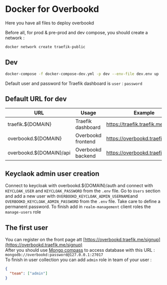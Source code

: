# Docker for Overbookd

Here you have all files to deploy overbookd

Before all, for prod & pre-prod and dev compose, you should create a network :

```bash
docker network create traefik-public
```
## Dev
```bash
docker-compose -f docker-compose-dev.yml -p dev --env-file dev.env up
```
Default user and password for Traefik dashboard is ``user`` : ``password`` 

Default URL for dev
--
| URL | Usage | Example |
|-----|-------|---------|
|traefik.${DOMAIN}| Traefik dashboard | https://traefik.traefik.me |
|overbookd.${DOMAIN}| Overbookd frontend | https://overbookd.traefik.me |
|overbookd.${DOMAIN}/api| Overbookd backend | https://overbookd.traefik.me/api |

## Keyclaok admin user creation

Connect to keycloak with overbookd.${DOMAIN}/auth and connect with ``KEYCLOAK_USER`` and ``KEYCLOAK_PASSWORD`` from the ``.env`` file. Go to ``Users`` section and add a new user with ``OVERBOOKD_KEYCLOAK_ADMIN_USERNAME``and ``OVERBOOKD_KEYCLOAK_ADMIN_PASSWORD`` from the ``.env`` file. Take care to define a permanent password. To finish add in ``realm-management`` client roles the ``manage-users`` role

## The first user

You can register on the front page att [https://overbookd.traefik.me/signup](https://overbookd.traefik.me/signup)  
After you should use [Mongo compass](https://www.mongodb.com/try/download/compass) to access database with this URL : ``mongodb://overbookd:password@127.0.0.1:27017``  
To finish in user collection you can add ``admin`` role in team of your user :

```json
{
  "team": ["admin"]
}
```
